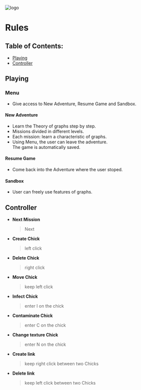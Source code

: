 ![logo](https://gitlab.platypus.academy/efrei-2a-sdd-p2022-Tardigradu/project/raw/master/data/Website/Chicky%20Graphs%20WEB/LOGOFOND.png)
# Rules


## Table of Contents:
* [Playing](https://gitlab.platypus.academy/efrei-2a-sdd-p2022-Tardigradu/project#playing)
* [Controller](https://gitlab.platypus.academy/efrei-2a-sdd-p2022-Tardigradu/project#controller)

## Playing
### Menu
* Give access to New Adventure, Resume Game and Sandbox.
#### New Adventure
* Learn the Theory of graphs step by step.
* Missions divided in different levels.
* Each mission: learn a characteristic of graphs.
* Using Menu, the user can leave the adventure. <br>
 The game is automatically saved.
#### Resume Game
* Come back into the Adventure where the user stoped.
#### Sandbox
* User can freely use features of graphs. 


## Controller
* **Next Mission**<br>
    >Next
* **Create Chick** <br>
    >left click
* **Delete Chick** <br>
    >right click
* **Move Chick**<br>
    >keep left click
* **Infect Chick**<br>
    >enter I on the chick
* **Contaminate Chick**<br>
    >enter C on the chick
* **Change texture Chick**<br>
    >enter N on the chick
* **Create link** <br>
    >keep right click between two Chicks
* **Delete link** <br>
    >keep left click between two Chicks
